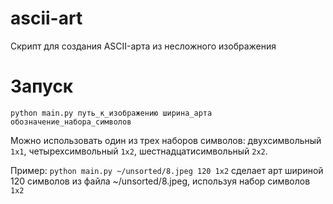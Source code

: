 # ascii-art
Скрипт для создания ASCII-арта из несложного изображения

# Запуск

```python main.py путь_к_изображению ширина_арта обозначение_набора_символов```

Можно использовать один из трех наборов символов: двухсимвольный `1x1`, четырехсимвольный `1x2`, шестнадцатисимвольный `2x2`.

Пример: `python main.py ~/unsorted/8.jpeg 120 1x2` сделает арт шириной 120 символов из файла ~/unsorted/8.jpeg, используя набор символов `1x2`
